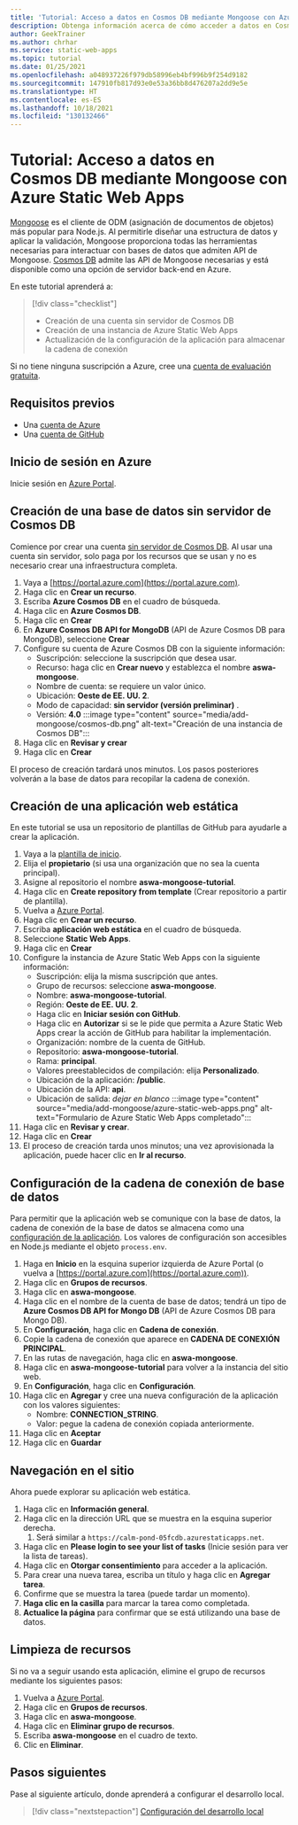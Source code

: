 ```yaml
---
title: 'Tutorial: Acceso a datos en Cosmos DB mediante Mongoose con Azure Static Web Apps'
description: Obtenga información acerca de cómo acceder a datos en Cosmos DB mediante Mongoose desde una función API de Azure Static Web Apps.
author: GeekTrainer
ms.author: chrhar
ms.service: static-web-apps
ms.topic: tutorial
ms.date: 01/25/2021
ms.openlocfilehash: a048937226f979db58996eb4bf996b9f254d9182
ms.sourcegitcommit: 147910fb817d93e0e53a36bb8d476207a2dd9e5e
ms.translationtype: HT
ms.contentlocale: es-ES
ms.lasthandoff: 10/18/2021
ms.locfileid: "130132466"
---
```

# <a name="tutorial-access-data-in-cosmos-db-using-mongoose-with-azure-static-web-apps"></a>Tutorial: Acceso a datos en Cosmos DB mediante Mongoose con Azure Static Web Apps

[Mongoose](https://mongoosejs.com/) es el cliente de ODM (asignación de documentos de objetos) más popular para Node.js. Al permitirle diseñar una estructura de datos y aplicar la validación, Mongoose proporciona todas las herramientas necesarias para interactuar con bases de datos que admiten API de Mongoose. [Cosmos DB](../cosmos-db/mongodb-introduction.md) admite las API de Mongoose necesarias y está disponible como una opción de servidor back-end en Azure.

En este tutorial aprenderá a:

> [!div class="checklist"]
> - Creación de una cuenta sin servidor de Cosmos DB
> - Creación de una instancia de Azure Static Web Apps
> - Actualización de la configuración de la aplicación para almacenar la cadena de conexión

Si no tiene ninguna suscripción a Azure, cree una [cuenta de evaluación gratuita](https://azure.microsoft.com/free/).

## <a name="prerequisites"></a>Requisitos previos

- Una [cuenta de Azure](https://azure.microsoft.com/free/)
- Una [cuenta de GitHub](https://github.com/join)

## <a name="sign-in-to-azure"></a>Inicio de sesión en Azure

Inicie sesión en [Azure Portal](https://portal.azure.com).

## <a name="create-a-cosmos-db-serverless-database"></a>Creación de una base de datos sin servidor de Cosmos DB

Comience por crear una cuenta [sin servidor de Cosmos DB](../cosmos-db/serverless.md). Al usar una cuenta sin servidor, solo paga por los recursos que se usan y no es necesario crear una infraestructura completa.

1. Vaya a [https://portal.azure.com](https://portal.azure.com).
2. Haga clic en **Crear un recurso**.
3. Escriba **Azure Cosmos DB** en el cuadro de búsqueda.
4. Haga clic en **Azure Cosmos DB**.
5. Haga clic en **Crear**
6. En **Azure Cosmos DB API for MongoDB** (API de Azure Cosmos DB para MongoDB), seleccione **Crear**
7. Configure su cuenta de Azure Cosmos DB con la siguiente información:
    - Suscripción: seleccione la suscripción que desea usar.
    - Recurso: haga clic en **Crear nuevo** y establezca el nombre **aswa-mongoose**.
    - Nombre de cuenta: se requiere un valor único.
    - Ubicación: **Oeste de EE. UU. 2**.
    - Modo de capacidad: **sin servidor (versión preliminar)** .
    - Versión: **4.0**
:::image type="content" source="media/add-mongoose/cosmos-db.png" alt-text="Creación de una instancia de Cosmos DB":::
7. Haga clic en **Revisar y crear**
8. Haga clic en **Crear**

El proceso de creación tardará unos minutos. Los pasos posteriores volverán a la base de datos para recopilar la cadena de conexión.

## <a name="create-a-static-web-app"></a>Creación de una aplicación web estática

En este tutorial se usa un repositorio de plantillas de GitHub para ayudarle a crear la aplicación.

1. Vaya a la [plantilla de inicio](https://github.com/login?return_to=/staticwebdev/mongoose-starter/generate).
2. Elija el **propietario** (si usa una organización que no sea la cuenta principal).
3. Asigne al repositorio el nombre **aswa-mongoose-tutorial**.
4. Haga clic en **Create repository from template** (Crear repositorio a partir de plantilla).
5. Vuelva a [Azure Portal](https://portal.azure.com).
6. Haga clic en **Crear un recurso**.
7. Escriba **aplicación web estática** en el cuadro de búsqueda.
8. Seleccione **Static Web Apps**.
9. Haga clic en **Crear**
10. Configure la instancia de Azure Static Web Apps con la siguiente información:
    - Suscripción: elija la misma suscripción que antes.
    - Grupo de recursos: seleccione **aswa-mongoose**.
    - Nombre: **aswa-mongoose-tutorial**.
    - Región: **Oeste de EE. UU. 2**.
    - Haga clic en **Iniciar sesión con GitHub**.
    - Haga clic en **Autorizar** si se le pide que permita a Azure Static Web Apps crear la acción de GitHub para habilitar la implementación.
    - Organización: nombre de la cuenta de GitHub.
    - Repositorio: **aswa-mongoose-tutorial**.
    - Rama: **principal**.
    - Valores preestablecidos de compilación: elija **Personalizado**.
    - Ubicación de la aplicación: **/public**.
    - Ubicación de la API: **api**.
    - Ubicación de salida: *dejar en blanco*
    :::image type="content" source="media/add-mongoose/azure-static-web-apps.png" alt-text="Formulario de Azure Static Web Apps completado":::
11. Haga clic en **Revisar y crear**.
12. Haga clic en **Crear**
13. El proceso de creación tarda unos minutos; una vez aprovisionada la aplicación, puede hacer clic en **Ir al recurso**.

## <a name="configure-database-connection-string"></a>Configuración de la cadena de conexión de base de datos

Para permitir que la aplicación web se comunique con la base de datos, la cadena de conexión de la base de datos se almacena como una [configuración de la aplicación](application-settings.md). Los valores de configuración son accesibles en Node.js mediante el objeto `process.env`.

1. Haga en **Inicio** en la esquina superior izquierda de Azure Portal (o vuelva a [https://portal.azure.com](https://portal.azure.com)).
2. Haga clic en **Grupos de recursos**.
3. Haga clic en **aswa-mongoose**.
4. Haga clic en el nombre de la cuenta de base de datos; tendrá un tipo de **Azure Cosmos DB API for Mongo DB** (API de Azure Cosmos DB para Mongo DB).
5. En **Configuración**, haga clic en **Cadena de conexión**.
6. Copie la cadena de conexión que aparece en **CADENA DE CONEXIÓN PRINCIPAL**.
7. En las rutas de navegación, haga clic en **aswa-mongoose**.
8. Haga clic en **aswa-mongoose-tutorial** para volver a la instancia del sitio web.
9. En **Configuración**, haga clic en **Configuración**.
10. Haga clic en **Agregar** y cree una nueva configuración de la aplicación con los valores siguientes:
    - Nombre: **CONNECTION_STRING**.
    - Valor: pegue la cadena de conexión copiada anteriormente.
11. Haga clic en **Aceptar**
12. Haga clic en **Guardar**

## <a name="navigate-to-your-site"></a>Navegación en el sitio

Ahora puede explorar su aplicación web estática.

1. Haga clic en **Información general**.
1. Haga clic en la dirección URL que se muestra en la esquina superior derecha.
    1. Será similar a `https://calm-pond-05fcdb.azurestaticapps.net`.
1. Haga clic en **Please login to see your list of tasks** (Inicie sesión para ver la lista de tareas).
1. Haga clic en **Otorgar consentimiento** para acceder a la aplicación.
1. Para crear una nueva tarea, escriba un título y haga clic en **Agregar tarea**.
1. Confirme que se muestra la tarea (puede tardar un momento).
1. **Haga clic en la casilla** para marcar la tarea como completada.
1. **Actualice la página** para confirmar que se está utilizando una base de datos.

## <a name="clean-up-resources"></a>Limpieza de recursos

Si no va a seguir usando esta aplicación, elimine el grupo de recursos mediante los siguientes pasos:

1. Vuelva a [Azure Portal](https://portal.azure.com).
2. Haga clic en **Grupos de recursos**.
3. Haga clic en **aswa-mongoose**.
4. Haga clic en **Eliminar grupo de recursos**.
5. Escriba **aswa-mongoose** en el cuadro de texto.
6. Clic en **Eliminar**.

## <a name="next-steps"></a>Pasos siguientes

Pase al siguiente artículo, donde aprenderá a configurar el desarrollo local.
> [!div class="nextstepaction"]
> [Configuración del desarrollo local](./local-development.md)
